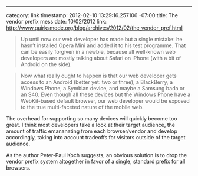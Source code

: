 --- 
category: link
timestamp: 2012-02-10 13:29:16.257106 -07:00
title: The vendor prefix mess
date: 10/02/2012
link: http://www.quirksmode.org/blog/archives/2012/02/the_vendor_pref.html

> Up until now our web developer has made but a single mistake: he hasn’t installed Opera Mini and added it to his test programme. That can be easily forgiven in a newbie, because all well-known web developers are mostly talking about Safari on iPhone (with a bit of Android on the side).

> Now what really ought to happen is that our web developer gets access to an Android (better yet: two or three), a BlackBerry, a Windows Phone, a Symbian device, and maybe a Samsung bada or an S40. Even though all these devices but the Windows Phone have a WebKit-based default browser, our web developer would be exposed to the true multi-faceted nature of the mobile web.

The overhead for supporting so many devices will quickly become too great. I think most developers take a look at their target audience, the amount of traffic emananating from each browser/vendor and develop accordingly, taking into account tradeoffs for visitors outside of the target audience.

As the author Peter-Paul Koch suggests, an obvious solution is to drop the vendor prefix system altogether in favor of a single, standard prefix for all browsers.

